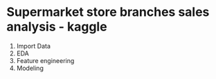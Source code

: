 # Supermarket store branches sales analysis - kaggle

1. Import Data 
2. EDA
3. Feature engineering
4. Modeling
